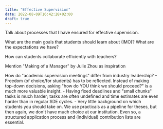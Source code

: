```yaml
---
title: "Effective Supervision"
date: 2022-08-09T16:42:28+02:00
draft: true
---
```


Talk about processes that I have ensured for effective supervision.

What are the main goals that students should learn about (IMO)?
What are the expectations we have?

How can students collaborate efficiently with teachers?

Mention "Making of a Manager" by Julie Zhou as inspiration

How do "academic supervision meetings" differ from industry leadership?
    - Freedom (of choice/for students) has to be reflected. Instead of making top-down decisions, asking "how do YOU think we should proceed?" is a much more valuable insight.
    - Having fixed deadlines and "small chunks" tasks is much harder; tasks are often undefined and time estimates are even harder than in regular SDE cycles.
    - Very little background on which students you should take on. We use practicals as a pipeline for theses, but then again, we don't have much choice at our institution. Even so, a structured application process and (individual) contribution lists are essential.